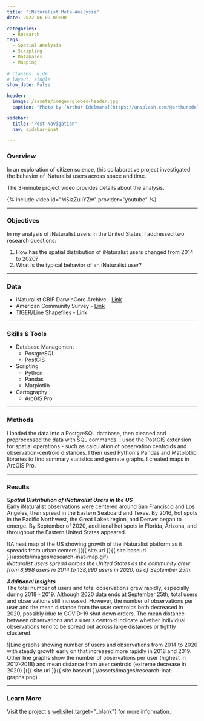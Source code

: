 ```yaml
---
title: "iNaturalist Meta-Analysis"
date: 2022-06-09 09:00

categories:
  - Research
tags:
  - Spatial Analysis
  - Scripting
  - Databases
  - Mapping
 
# classes: wide
# layout: single
show_date: False

header:
  image: /assets/images/globes-header.jpg
  caption: "Photo by [Arthur Edelmans](https://unsplash.com/@arthuredelmans_) on [Unsplash](https://unsplash.com/)"

sidebar:
  title: "Post Navigation"
  nav: sidebar-inat
      
---
```

### Overview
In an exploration of citizen science, this collaborative project investigated the behavior of iNaturalist users across space and time. 

The 3-minute project video provides details about the analysis.

{% include video id="MSizZulIYZw" provider="youtube" %}

***

### Objectives  
In my analysis of iNaturalist users in the United States, I addressed two research questions:
1. How has the spatial distribution of iNaturalist users changed from 2014 to 2020?
2. What is the typical behavior of an iNaturalist user?

***

### Data
* iNaturalist GBIF DarwinCore Archive - [Link](https://www.gbif.org/dataset/50c9509d-22c7-4a22-a47d-8c48425ef4a7)
* American Community Survey - [Link](https://www.census.gov/programs-surveys/acs)
* TIGER/Line Shapefiles - [Link](https://www.census.gov/geographies/mapping-files/time-series/geo/tiger-line-file.html)

***

### Skills & Tools
* Database Management
  * PostgreSQL
  * PostGIS
* Scripting
  * Python
  * Pandas
  * Matplotlib
* Cartography
  * ArcGIS Pro

***

### Methods
I loaded the data into a PostgreSQL database, then cleaned and preprocessed the data with SQL commands. I used the PostGIS extension for spatial operations - such as calculation of observation centroids and observation-centroid distances. I then used Python's Pandas and Matplotlib libraries to find summary statistics and genrate graphs. I created maps in ArcGIS Pro.

***

### Results
***Spatial Distribution of iNaturalist Users in the US***  
Early iNaturalist observations were centered around San Francisco and Los Angeles, then spread in the Eastern Seaboard and Texas. By 2016, hot spots in the Pacific Northwest, the Great Lakes region, and Denver began to emerge. By September of 2020, additional hot spots in Florida, Arizona, and throughout the Eastern United States appeared.

![A heat map of the US showing growth of the iNaturalist platform as it spreads from urban centers.]({{ site.url }}{{ site.baseurl }}/assets/images/research-inat-map.gif)  
*iNaturalist users spread across the United States as the community grew from 8,998 users in 2014 to 138,990 users in 2020, as of September 25th.* 

***Additional Insights***  
The total number of users and total observations grew rapidly, especially during 2018 - 2019. Although 2020 data ends at September 25th, total users and observations still increased. However, the number of observations per user and the mean distance from the user centroids both decreased in 2020, possibly idue to COVID-19 shut down orders. The mean distance between observations and a user's centroid indicate whether individual observations tend to be spread out across large distances or tightly clustered. 

![Line graphs showing number of users and observations from 2014 to 2020 with steady growth early on that increased more rapidly in 2018 and 2019. Other line graphs show the number of observations per user (highest in 2017-2018) and mean distance from user centroid (extreme decrease in 2020).]({{ site.url }}{{ site.baseurl }}/assets/images/research-inat-graphs.png) 

***

### Learn More
Visit the project's [website](https://sites.google.com/view/inaturalistmetaanalysis/home){:target="_blank"} for more information.

